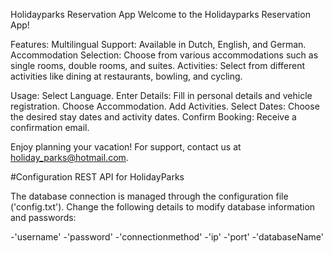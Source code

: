 Holidayparks Reservation App
Welcome to the Holidayparks Reservation App!

Features:
Multilingual Support: Available in Dutch, English, and German.
Accommodation Selection: Choose from various accommodations such as single rooms, double rooms, and suites.
Activities: Select from different activities like dining at restaurants, bowling, and cycling.

Usage:
Select Language.
Enter Details: Fill in personal details and vehicle registration.
Choose Accommodation.
Add Activities.
Select Dates: Choose the desired stay dates and activity dates.
Confirm Booking: Receive a confirmation email.

Enjoy planning your vacation!
For support, contact us at holiday_parks@hotmail.com.

#Configuration REST API for HolidayParks

The database connection is managed through the configuration file ('config.txt').
Change the following details to modify database information and passwords:

-'username'
-'password'
-'connectionmethod'
-'ip'
-'port'
-'databaseName'

